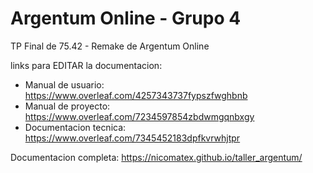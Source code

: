 # Argentum Online - Grupo 4
TP Final de 75.42 - Remake de Argentum Online

links para EDITAR la documentacion:
+ Manual de usuario: https://www.overleaf.com/4257343737fypszfwghbnb
+ Manual de proyecto: https://www.overleaf.com/7234597854zbdwmgqnbxgy
+ Documentacion tecnica: https://www.overleaf.com/7345452183dpfkvrwhjtpr


Documentacion completa: https://nicomatex.github.io/taller_argentum/
